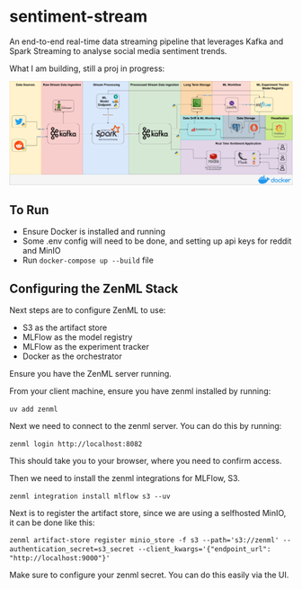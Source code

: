 # sentiment-stream
An end-to-end real-time data streaming pipeline that leverages Kafka and Spark Streaming to analyse social media sentiment trends. 

What I am building, still a proj in progress:

![alt text](images//social-media-sentiment.drawio.png)


## To Run
   - Ensure Docker is installed and running
   - Some .env config will need to be done, and setting up api keys for reddit and MinIO
   - Run `docker-compose up --build` file


## Configuring the ZenML Stack
Next steps are to configure ZenML to use:
   - S3 as the artifact store
   - MLFlow as the model registry
   - MLFlow as the experiment tracker
   - Docker as the orchestrator

Ensure you have the ZenML server running.

From your client machine, ensure you have zenml installed by running:

`uv add zenml`

Next we need to connect to the zenml server. You can do this by running:

`zenml login http://localhost:8082`

This should take you to your browser, where you need to confirm access.

Then we need to install the zenml integrations for MLFlow, S3.

`zenml integration install mlflow s3 --uv`

Next is to register the artifact store, since we are using a selfhosted MinIO, it can be done like this:

```
zenml artifact-store register minio_store -f s3 --path='s3://zenml' --authentication_secret=s3_secret --client_kwargs='{"endpoint_url": "http://localhost:9000"}'
```

Make sure to configure your zenml secret. You can do this easily via the UI.
